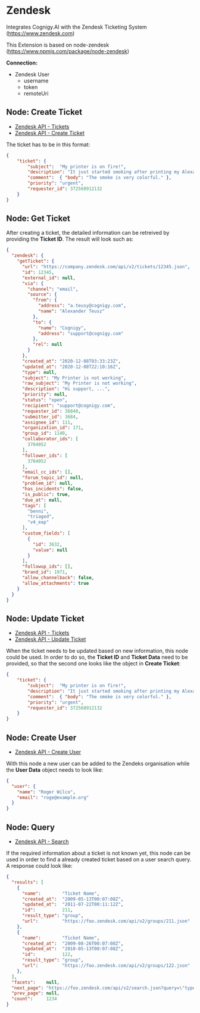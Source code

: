 ﻿# Zendesk

Integrates Cognigy.AI with the Zendesk Ticketing System (https://www.zendesk.com)

This Extension is based on node-zendesk (https://www.npmjs.com/package/node-zendesk)

**Connection:**

- Zendesk User
  - username
  - token
  - remoteUri

## Node: Create Ticket

- [Zendesk API - Tickets](https://developer.zendesk.com/rest_api/docs/support/tickets)
- [Zendesk API - Create Ticket](https://developer.zendesk.com/rest_api/docs/support/tickets#create-ticket)

The ticket has to be in this format:

```JSON
{ 
    "ticket": {
        "subject":  "My printer is on fire!",
        "description": "It just started smoking after printing my Alexa song",
        "comment":  { "body": "The smoke is very colorful." },
        "priority": "urgent",
        "requester_id": 372568912132
    }
}
```

## Node: Get Ticket

After creating a ticket, the detailed information can be retreived by providing the **Ticket ID**. The result will look such as:

```json
{
  "zendesk": {
    "getTicket": {
      "url": "https://company.zendesk.com/api/v2/tickets/12345.json",
      "id": 12345,
      "external_id": null,
      "via": {
        "channel": "email",
        "source": {
          "from": {
            "address": "a.teusy@cognigy.com",
            "name": "Alexander Teusz"
          },
          "to": {
            "name": "Cognigy",
            "address": "support@cognigy.com"
          },
          "rel": null
        }
      },
      "created_at": "2020-12-08T03:33:23Z",
      "updated_at": "2020-12-08T22:10:16Z",
      "type": null,
      "subject": "My Printer is not working",
      "raw_subject": "My Printer is not working",
      "description": "Hi support, ...",
      "priority": null,
      "status": "open",
      "recipient": "support@cognigy.com",
      "requester_id": 36840,
      "submitter_id": 3684,
      "assignee_id": 111,
      "organization_id": 171,
      "group_id": 1140,
      "collaborator_ids": [
        3704052
      ],
      "follower_ids": [
        3704052
      ],
      "email_cc_ids": [],
      "forum_topic_id": null,
      "problem_id": null,
      "has_incidents": false,
      "is_public": true,
      "due_at": null,
      "tags": [
        "benni",
        "triaged",
        "v4_eap"
      ],
      "custom_fields": [
        {
          "id": 3632,
          "value": null
        }
      ],
      "followup_ids": [],
      "brand_id": 1971,
      "allow_channelback": false,
      "allow_attachments": true
    }
  }
}
```

## Node: Update Ticket

- [Zendesk API - Tickets](https://developer.zendesk.com/rest_api/docs/support/tickets)
- [Zendesk API - Update Ticket](https://developer.zendesk.com/rest_api/docs/support/tickets#update-ticket)

When the ticket needs to be updated based on new information, this node could be used. In order to do so, the **Ticket ID** and **Ticket Data** need to be provided, so that the second one looks like the object in **Create Ticket**:

```json
{ 
    "ticket": {
        "subject":  "My printer is on fire!",
        "description": "It just started smoking after printing my Alexa song",
        "comment":  { "body": "The smoke is very colorful." },
        "priority": "urgent",
        "requester_id": 372568912132
    }
}
```

## Node: Create User

- [Zendesk API - Create User](https://developer.zendesk.com/rest_api/docs/support/users#create-user)

With this node a new user can be added to the Zendeks organisation while the **User Data** object needs to look like:

```json
{
  "user": {
    "name": "Roger Wilco",
    "email": "roge@example.org"
  }
}
```

## Node: Query

- [Zendesk API - Search](https://developer.zendesk.com/rest_api/docs/support/search)

If the required information about a ticket is not known yet, this node can be used in order to find a already created ticket based on a user search query. A response could look like:

```json
{
  "results": [
    {
      "name":        "Ticket Name",
      "created_at":  "2009-05-13T00:07:08Z",
      "updated_at":  "2011-07-22T00:11:12Z",
      "id":          211,
      "result_type": "group",
      "url":         "https://foo.zendesk.com/api/v2/groups/211.json"
    },
    {
      "name":        "Ticket Name",
      "created_at":  "2009-08-26T00:07:08Z",
      "updated_at":  "2010-05-13T00:07:08Z",
      "id":          122,
      "result_type": "group",
      "url":         "https://foo.zendesk.com/api/v2/groups/122.json"
    },
  ],
  "facets":    null,
  "next_page": "https://foo.zendesk.com/api/v2/search.json?query=\"type:Group hello\"&sort_by=created_at&sort_order=desc&page=2",
  "prev_page": null,
  "count":     1234
}
```